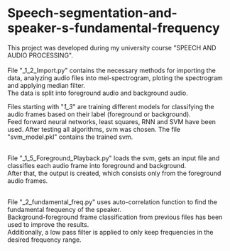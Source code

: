 # Speech-segmentation-and-speaker-s-fundamental-frequency
This project was developed during my university course "SPEECH AND AUDIO PROCESSING".<br>
<br>
File "_1_2_Import.py" contains the necessary methods for importing the data, analyzing audio files into mel-spectrogram, ploting the spectrogram and applying median filter.<br>
The data is split into foreground audio and background audio.<br>

Files starting with "_1_3_" are training different models for classifying the audio frames based on their label (foreground or background).<br>
Feed forward neural networks, least squares, RNN and SVM have been used. After testing all algorithms, svm was chosen. The file "svm_model.pkl" contains the trained svm.<br><br>

File "_1_5_Foreground_Playback.py" loads the svm, gets an input file and classifies each audio frame into foreground and background.<br>
After that, the output is created, which consists only from the foreground audio frames.<br><br>

File "_2_fundamental_freq.py" uses auto-correlation function to find the fundamental frequency of the speaker.<br>
Background-foreground frame classification from previous files has been used to improve the results.<br>
Additionally, a low pass filter is applied to only keep frequencies in the desired frequency range.<br>
